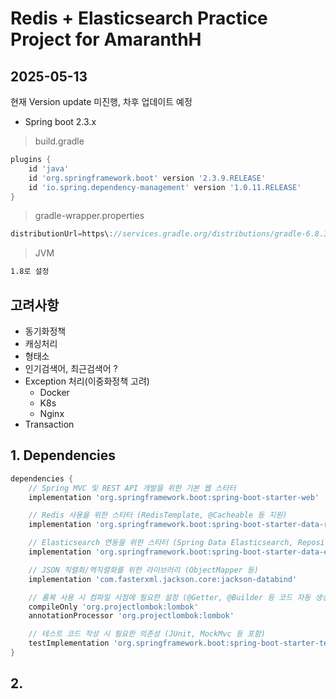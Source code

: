 # Redis + Elasticsearch Practice Project for AmaranthH

## 2025-05-13

현재 Version update 미진행, 차후 업데이트 예정  

- Spring boot 2.3.x

> build.gradle 

```groovy
plugins {
    id 'java'
    id 'org.springframework.boot' version '2.3.9.RELEASE'
    id 'io.spring.dependency-management' version '1.0.11.RELEASE'
}
```

> gradle-wrapper.properties

```groovy 
distributionUrl=https\://services.gradle.org/distributions/gradle-6.8.3-bin.zip
```

> JVM 

```bash
1.8로 설정 
```


## 고려사항 

- 동기화정책
- 캐싱처리
- 형태소 
- 인기검색어, 최근검색어 ?
- Exception 처리(이중화정책 고려)
  - Docker 
  - K8s
  - Nginx 
- Transaction

## 1. Dependencies 

```groovy
dependencies {
    // Spring MVC 및 REST API 개발을 위한 기본 웹 스타터
    implementation 'org.springframework.boot:spring-boot-starter-web'

    // Redis 사용을 위한 스타터 (RedisTemplate, @Cacheable 등 지원)
    implementation 'org.springframework.boot:spring-boot-starter-data-redis'

    // Elasticsearch 연동을 위한 스타터 (Spring Data Elasticsearch, Repository 등)
    implementation 'org.springframework.boot:spring-boot-starter-data-elasticsearch'

    // JSON 직렬화/역직렬화를 위한 라이브러리 (ObjectMapper 등)
    implementation 'com.fasterxml.jackson.core:jackson-databind'

    // 롬복 사용 시 컴파일 시점에 필요한 설정 (@Getter, @Builder 등 코드 자동 생성)
    compileOnly 'org.projectlombok:lombok'
    annotationProcessor 'org.projectlombok:lombok'

    // 테스트 코드 작성 시 필요한 의존성 (JUnit, MockMvc 등 포함)
    testImplementation 'org.springframework.boot:spring-boot-starter-test'
}
```


## 2. 


